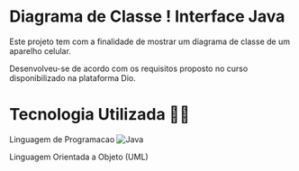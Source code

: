 # Diagrama de Classe ! Interface  Java

Este projeto tem com a finalidade de mostrar um diagrama de classe de um aparelho celular. 

Desenvolveu-se de acordo com os requisitos proposto no curso disponibilizado na plataforma Dio.

# Tecnologia Utilizada 👩‍💻
Linguagem de Programacao 
![Java](https://img.shields.io/badge/Java-F?style=for-the-badge&logo=java)

Linguagem Orientada a Objeto (UML)

